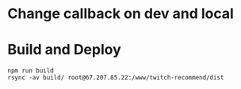 
# Change callback on dev and local


# Build and Deploy
```
npm run build
rsync -av build/ root@67.207.85.22:/www/twitch-recommend/dist
```